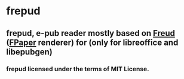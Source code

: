 # frepud
## frepud, e-pub reader mostly based on [Freud](https://github.com/ferhatgec/freud) ([FPaper](https://github.com/ferhatgec/fpaper) renderer) for (only for libreoffice and libepubgen)

### frepud licensed under the terms of MIT License.
